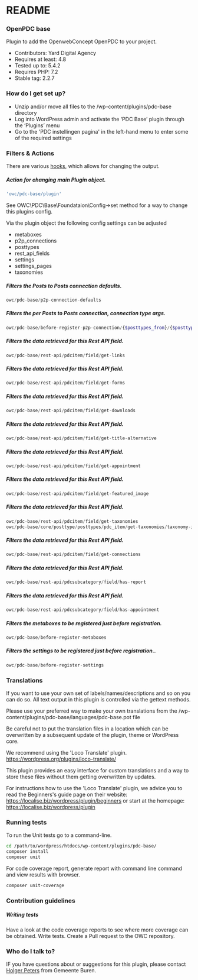 
# README #

### OpenPDC base

Plugin to add the OpenwebConcept OpenPDC to your project.

* Contributors: Yard Digital Agency
* Requires at least: 4.8
* Tested up to: 5.4.2
* Requires PHP: 7.2
* Stable tag: 2.2.7

### How do I get set up? ###

* Unzip and/or move all files to the /wp-content/plugins/pdc-base directory
* Log into WordPress admin and activate the ‘PDC Base’ plugin through the ‘Plugins’ menu
* Go to the 'PDC instellingen pagina' in the left-hand menu to enter some of the required settings

### Filters & Actions

There are various [hooks](https://codex.wordpress.org/Plugin_API/Hooks), which allows for changing the output.

##### Action for changing main Plugin object.
```php
'owc/pdc-base/plugin'
```

See OWC\PDC\Base\Foundataion\Config->set method for a way to change this plugins config.

Via the plugin object the following config settings can be adjusted
- metaboxes
- p2p_connections
- posttypes
- rest_api_fields
- settings
- settings_pages
- taxonomies

##### Filters the Posts to Posts connection defaults.
```php
owc/pdc-base/p2p-connection-defaults
```

##### Filters the per Posts to Posts connection, connection type args.
```php
owc/pdc-base/before-register-p2p-connection/{$posttypes_from}/{$posttypes_to]}
```

##### Filters the data retrieved for this Rest API field.
```php
owc/pdc-base/rest-api/pdcitem/field/get-links
```

##### Filters the data retrieved for this Rest API field.
```php
owc/pdc-base/rest-api/pdcitem/field/get-forms
```

##### Filters the data retrieved for this Rest API field.
```php
owc/pdc-base/rest-api/pdcitem/field/get-downloads
```

##### Filters the data retrieved for this Rest API field.
```php
owc/pdc-base/rest-api/pdcitem/field/get-title-alternative
```

##### Filters the data retrieved for this Rest API field.
```php
owc/pdc-base/rest-api/pdcitem/field/get-appointment
```

##### Filters the data retrieved for this Rest API field.
```php
owc/pdc-base/rest-api/pdcitem/field/get-featured_image
```

##### Filters the data retrieved for this Rest API field.
```php
owc/pdc-base/rest-api/pdcitem/field/get-taxonomies
owc/pdc-base/core/posttype/posttypes/pdc_item/get-taxonomies/taxonomy-ids
```

##### Filters the data retrieved for this Rest API field.
```php
owc/pdc-base/rest-api/pdcitem/field/get-connections
```

##### Filters the data retrieved for this Rest API field.
```php
owc/pdc-base/rest-api/pdcsubcategory/field/has-report
```

##### Filters the data retrieved for this Rest API field.
```php
owc/pdc-base/rest-api/pdcsubcategory/field/has-appointment
```

##### Filters the metaboxes to be registered just before registration.
```php
owc/pdc-base/before-register-metaboxes
```

##### Filters the settings to be registered just before registration..
```php
owc/pdc-base/before-register-settings
```

### Translations ###

If you want to use your own set of labels/names/descriptions and so on you can do so.
All text output in this plugin is controlled via the gettext methods.

Please use your preferred way to make your own translations from the /wp-content/plugins/pdc-base/languages/pdc-base.pot file

Be careful not to put the translation files in a location which can be overwritten by a subsequent update of the plugin, theme or WordPress core.

We recommend using the 'Loco Translate' plugin.
https://wordpress.org/plugins/loco-translate/

This plugin provides an easy interface for custom translations and a way to store these files without them getting overwritten by updates.

For instructions how to use the 'Loco Translate' plugin, we advice you to read the Beginners's guide page on their website: https://localise.biz/wordpress/plugin/beginners
or start at the homepage: https://localise.biz/wordpress/plugin

### Running tests ###
To run the Unit tests go to a command-line.
```bash
cd /path/to/wordpress/htdocs/wp-content/plugins/pdc-base/
composer install
composer unit
```

For code coverage report, generate report with command line command and view results with browser.
```bash
composer unit-coverage
```

### Contribution guidelines ###

##### Writing tests
Have a look at the code coverage reports to see where more coverage can be obtained.
Write tests.
Create a Pull request to the OWC repository.

### Who do I talk to? ###
IF you have questions about or suggestions for this plugin, please contact <a href="mailto:hpeters@Buren.nl">Holger Peters</a> from Gemeente Buren.
